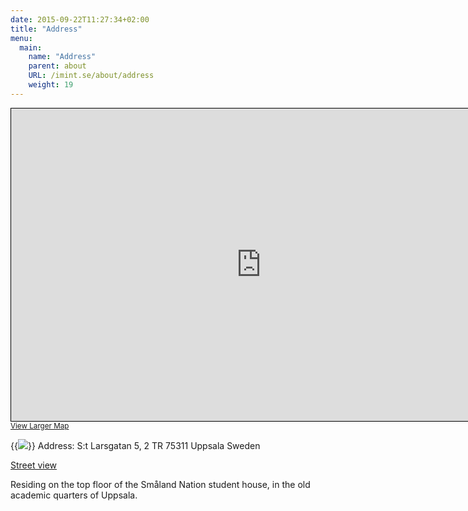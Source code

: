 ```yaml
---
date: 2015-09-22T11:27:34+02:00
title: "Address"
menu:
  main:
    name: "Address"
    parent: about
    URL: /imint.se/about/address
    weight: 19
---
```

<iframe width="800" height="500" frameborder="0" scrolling="no" marginheight="0" marginwidth="0" src="http://www.openstreetmap.org/export/embed.html?bbox=17.62158751487732%2C59.856427344260275%2C17.6395046710968%2C59.862083931349524&amp;layer=mapnik&amp;marker=59.85925575803042%2C17.63054609298706" style="border: 1px solid black"></iframe><br/><small><a href="http://www.openstreetmap.org/?mlat=59.85926&amp;mlon=17.63055#map=17/59.85926/17.63055">View Larger Map</a></small>

{{<img src="img/about/address/smalandsnation.jpg" class="small-image floatright">}}
Address:
S:t Larsgatan 5, 2 TR
75311  Uppsala
Sweden


[Street view](https://goo.gl/maps/TXkyuDDveeu "Street view")


Residing on the top floor of the Småland Nation student house, in the old academic quarters of Uppsala.
